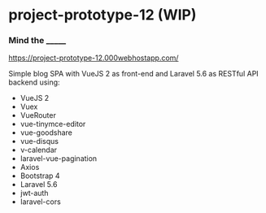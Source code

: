 # project-prototype-12 (WIP)
### Mind the _____
https://project-prototype-12.000webhostapp.com/

Simple blog SPA with VueJS 2 as front-end and Laravel 5.6 as RESTful API backend using:
- VueJS 2
- Vuex
- VueRouter
- vue-tinymce-editor
- vue-goodshare
- vue-disqus
- v-calendar
- laravel-vue-pagination
- Axios
- Bootstrap 4
- Laravel 5.6
- jwt-auth
- laravel-cors
